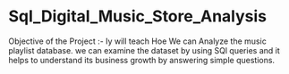 # Sql_Digital_Music_Store_Analysis
Objective of the Project :- Iy will teach Hoe We can Analyze the music playlist database. we can examine the dataset by  using SQl queries and it helps to understand its business growth by answering simple questions. 
